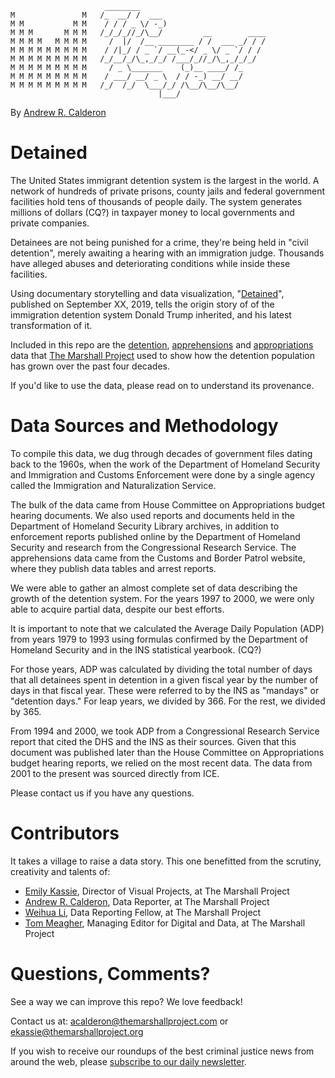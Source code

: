 ```
                     ________                            
M               M   /_  __/ /  ___                       
M M           M M    / / / _ \/ -_)                      
M M M       M M M   /_/_/_//_/\__/         __        ____
M M M M   M M M M     /  |/  /__ ________ / /  ___ _/ / /
M M M M M M M M M    / /|_/ / _ `/ __(_-</ _ \/ _ `/ / /
M M M M M M M M M   /_/__/_/\_,_/_/ /___/_//_/\_,_/_/_/  
M M M M M M M M M     / _ \_______    (_)__ ____/ /_     
M M M M M M M M M    / ___/ __/ _ \  / / -_) __/ __/     
M M M M M M M M M   /_/  /_/  \___/_/ /\__/\__/\__/     
                                 |___/  
```

By [Andrew R. Calderon](https://www.themarshallproject.org/staff/andrew-r.-calderon)

# Detained
The United States immigrant detention system is the largest in the world. A network of hundreds of private prisons, county jails and federal government facilities hold tens of thousands of people daily. The system generates millions of dollars (CQ?) in taxpayer money to local governments and private companies.

Detainees are not being punished for a crime, they're being held in "civil detention", merely awaiting a hearing with an immigration judge. Thousands have alleged abuses and deteriorating conditions while inside these facilities.

Using documentary storytelling and data visualization, "[Detained](LINK)", published on September XX, 2019, tells the origin story of of the immigration detention system Donald Trump inherited, and his latest transformation of it.

Included in this repo are the [detention](LINK), [apprehensions](LINK) and [appropriations](LINK) data that [The Marshall Project](https://www.themarshallproject.org) used to show how the detention population has grown over the past four decades.

If you'd like to use the data, please read on to understand its provenance.

# Data Sources and Methodology

To compile this data, we dug through decades of government files dating back to the 1960s, when the work of the Department of Homeland Security and Immigration and Customs Enforcement were done by a single agency called the Immigration and Naturalization Service.

The bulk of the data came from House Committee on Appropriations budget hearing documents. We also used reports and documents held in the Department of Homeland Security Library archives, in addition to enforcement reports published online by the Department of Homeland Security and research from the Congressional Research Service. The apprehensions data came from the Customs and Border Patrol website, where they publish data tables and arrest reports.

We were able to gather an almost complete set of data describing the growth of the detention system. For the years 1997 to 2000, we were only able to acquire partial data, despite our best efforts.

It is important to note that we calculated the Average Daily Population (ADP) from years 1979 to 1993 using formulas confirmed by the Department of Homeland Security and in the INS statistical yearbook. (CQ?)

For those years, ADP was calculated by dividing the total number of days that all detainees spent in detention in a given fiscal year by the number of days in that fiscal year. These were referred to by the INS as "mandays" or "detention days." For leap years, we divided by 366. For the rest, we divided by 365.   

From 1994 and 2000, we took ADP from a Congressional Research Service report that cited the DHS and the INS as their sources. Given that this document was published later than the House Committee on Appropriations budget hearing reports, we relied on the most recent data. The data from 2001 to the present was sourced directly from ICE.

Please contact us if you have any questions.

# Contributors
It takes a village to raise a data story. This one benefitted from the scrutiny, creativity and talents of:

- [Emily Kassie](https://www.themarshallproject.org/staff/emily-kassie), Director of Visual Projects, at The Marshall Project
- [Andrew R. Calderon](https://www.themarshallproject.org/staff/andrew-r.-calderon), Data Reporter, at The Marshall Project
- [Weihua Li](https://www.themarshallproject.org/staff/weihua-li), Data Reporting Fellow, at The Marshall Project
- [Tom Meagher](https://www.themarshallproject.org/staff/tom-meagher), Managing Editor for Digital and Data, at The Marshall Project


# Questions, Comments?
See a way we can improve this repo? We love feedback!

Contact us at: acalderon@themarshallproject.com or ekassie@themarshallproject.org

If you wish to receive our roundups of the best criminal justice news from around the web, please [subscribe to our daily newsletter](https://themarshallproject.us3.list-manage.com/subscribe?u=a92567c13cca06b470824aead&id=5e02cdad9d).
